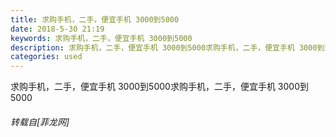 ```yaml
---
title: 求购手机，二手，便宜手机 3000到5000
date: 2018-5-30 21:19
keywords: 求购手机，二手，便宜手机 3000到5000
description: 求购手机，二手，便宜手机 3000到5000求购手机，二手，便宜手机 3000到5000
categories: used
---
```

<td class="t_f" id="postmessage_1377177">

求购手机，二手，便宜手机 3000到5000求购手机，二手，便宜手机 3000到5000</td>
###### 转载自[菲龙网]